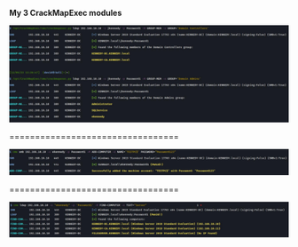 **My 3 CrackMapExec modules**

<img src="https://github.com/Cyb3rC3lt/CrackMapExec-Modules/blob/main/images/DCDA.jpg" width="600"/>

=================================

<img src="https://github.com/Cyb3rC3lt/CrackMapExec-Modules/blob/main/images/ADD-MACHINE.jpg" width="600"/>

=================================

<img src="https://github.com/Cyb3rC3lt/CrackMapExec-Modules/blob/main/images/FIND-SERVER.jpg" width="600"/>

